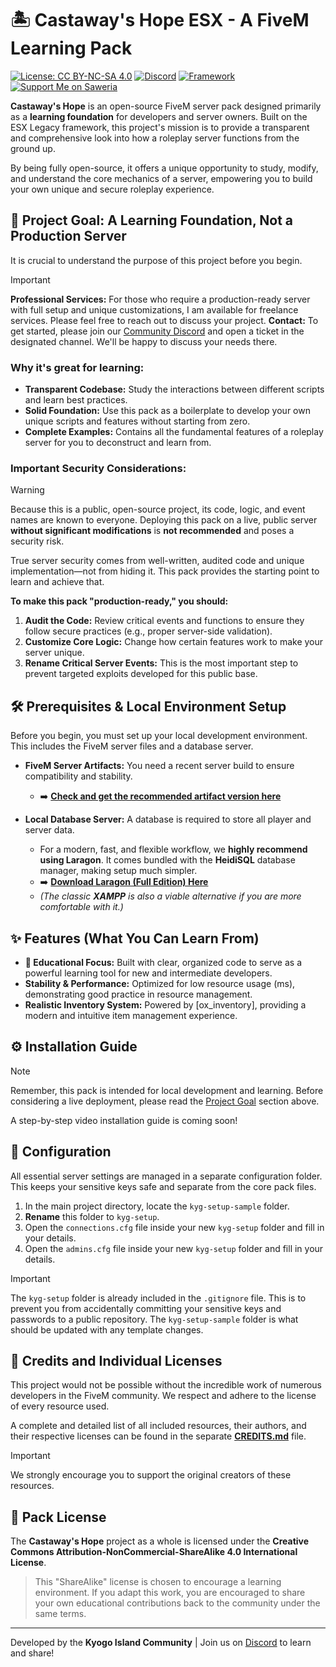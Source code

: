 # 🏝️ Castaway's Hope ESX - A FiveM Learning Pack

[![License: CC BY-NC-SA 4.0](https://img.shields.io/badge/License-CC%20BY--NC--SA%204.0-lightgrey.svg)](https://creativecommons.org/licenses/by-nc-sa/4.0/)
[![Discord](https://img.shields.io/discord/1356249888802734132?label=Discord&logo=discord&color=7289DA)](https://discord.gg/XGaNQZ8R2e)
[![Framework](https://img.shields.io/badge/Framework-ESX%20Legacy%201.13.3-red.svg)](https://github.com/esx-framework/esx_core/releases/tag/1.13.3)
[![Support Me on Saweria](https://img.shields.io/badge/Support_Me-Saweria-yellow?logo=buymeacoffee)](https://saweria.co/ShennBoku)

**Castaway's Hope** is an open-source FiveM server pack designed primarily as a **learning foundation** for developers and server owners. Built on the ESX Legacy framework, this project's mission is to provide a transparent and comprehensive look into how a roleplay server functions from the ground up.

By being fully open-source, it offers a unique opportunity to study, modify, and understand the core mechanics of a server, empowering you to build your own unique and secure roleplay experience.

## 🎯 Project Goal: A Learning Foundation, Not a Production Server

It is crucial to understand the purpose of this project before you begin.

> [!IMPORTANT]
> **Professional Services:** For those who require a production-ready server with full setup and unique customizations, I am available for freelance services. Please feel free to reach out to discuss your project. **Contact:** To get started, please join our [Community Discord](https://discord.gg/bfdmZCNmMp) and open a ticket in the designated channel. We'll be happy to discuss your needs there.

### Why it's great for learning:
* **Transparent Codebase:** Study the interactions between different scripts and learn best practices.
* **Solid Foundation:** Use this pack as a boilerplate to develop your own unique scripts and features without starting from zero.
* **Complete Examples:** Contains all the fundamental features of a roleplay server for you to deconstruct and learn from.

### Important Security Considerations:
> [!WARNING]
> Because this is a public, open-source project, its code, logic, and event names are known to everyone. Deploying this pack on a live, public server **without significant modifications** is **not recommended** and poses a security risk.
> 
> True server security comes from well-written, audited code and unique implementation—not from hiding it. This pack provides the starting point to learn and achieve that.

**To make this pack "production-ready," you should:**
1.  **Audit the Code:** Review critical events and functions to ensure they follow secure practices (e.g., proper server-side validation).
2.  **Customize Core Logic:** Change how certain features work to make your server unique.
3.  **Rename Critical Server Events:** This is the most important step to prevent targeted exploits developed for this public base.

## 🛠️ Prerequisites & Local Environment Setup

Before you begin, you must set up your local development environment. This includes the FiveM server files and a database server.

-   **FiveM Server Artifacts:** You need a recent server build to ensure compatibility and stability.
    -   ➡️ **[Check and get the recommended artifact version here](https://artifacts.jgscripts.com/)**

-   **Local Database Server:** A database is required to store all player and server data.
    -   For a modern, fast, and flexible workflow, we **highly recommend using Laragon**. It comes bundled with the **HeidiSQL** database manager, making setup much simpler.
    -   ➡️ **[Download Laragon (Full Edition) Here](https://laragon.org/download/)**
    -   *(The classic **XAMPP** is also a viable alternative if you are more comfortable with it.)*

## ✨ Features (What You Can Learn From)

-   **📖 Educational Focus:** Built with clear, organized code to serve as a powerful learning tool for new and intermediate developers.
-   **Stability & Performance:** Optimized for low resource usage (ms), demonstrating good practice in resource management.
-   **Realistic Inventory System:** Powered by [ox_inventory], providing a modern and intuitive item management experience.

## ⚙️ Installation Guide

> [!NOTE]
> Remember, this pack is intended for local development and learning. Before considering a live deployment, please read the [Project Goal](#-project-goal-a-learning-foundation-not-a-production-server) section above.

A step-by-step video installation guide is coming soon!

## 🔧 Configuration

All essential server settings are managed in a separate configuration folder. This keeps your sensitive keys safe and separate from the core pack files.

1. In the main project directory, locate the `kyg-setup-sample` folder.
2. **Rename** this folder to `kyg-setup`.
3. Open the `connections.cfg` file inside your new `kyg-setup` folder and fill in your details.
4. Open the `admins.cfg` file inside your new `kyg-setup` folder and fill in your details.

> [!IMPORTANT]
> The `kyg-setup` folder is already included in the `.gitignore` file. This is to prevent you from accidentally committing your sensitive keys and passwords to a public repository. The `kyg-setup-sample` folder is what should be updated with any template changes.

## 🙏 Credits and Individual Licenses

This project would not be possible without the incredible work of numerous developers in the FiveM community. We respect and adhere to the license of every resource used.

A complete and detailed list of all included resources, their authors, and their respective licenses can be found in the separate **[CREDITS.md](CREDITS.md)** file.

> [!IMPORTANT]
> We strongly encourage you to support the original creators of these resources.

## 📜 Pack License

The **Castaway's Hope** project as a whole is licensed under the **Creative Commons Attribution-NonCommercial-ShareAlike 4.0 International License**.

> This "ShareAlike" license is chosen to encourage a learning environment. If you adapt this work, you are encouraged to share your own educational contributions back to the community under the same terms.

---
Developed by the **Kyogo Island Community** | Join us on [Discord](https://discord.gg/XGaNQZ8R2e) to learn and share!